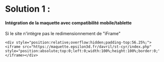 # Solution 1 :
#### Intégration de la maquette avec compatibilité mobile/tablette
Si le site n'intègre pas le redimensionnement de "iFrame"

    <div style="position:relative;overflow:hidden;padding-top:56.25%;"><iframe src="https://maquette.epsilon3d.fr/davril/st-cyr/index.php" style="position:absolute;top:0;left:0;width:100%;height:100%;border:0;"></iframe></div>
